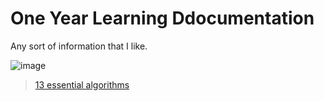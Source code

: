 # One Year Learning Ddocumentation
Any sort of information that I like.

![image](https://user-images.githubusercontent.com/38424838/192765089-66930820-268b-4821-a52a-404a34936b48.png)

> [13 essential algorithms](https://www.jobsity.com/blog/11-essential-algorithms-for-programmers)

